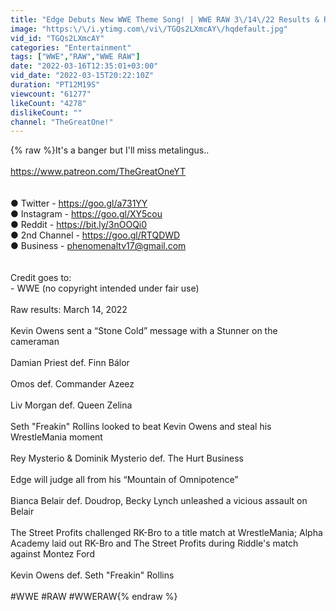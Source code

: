```yaml
---
title: "Edge Debuts New WWE Theme Song! | WWE RAW 3\/14\/22 Results & Review"
image: "https:\/\/i.ytimg.com\/vi\/TGQs2LXmcAY\/hqdefault.jpg"
vid_id: "TGQs2LXmcAY"
categories: "Entertainment"
tags: ["WWE","RAW","WWE RAW"]
date: "2022-03-16T12:35:01+03:00"
vid_date: "2022-03-15T20:22:10Z"
duration: "PT12M19S"
viewcount: "61277"
likeCount: "4278"
dislikeCount: ""
channel: "TheGreatOne!"
---
```

{% raw %}It's a banger but I'll miss metalingus..<br /><br /><a rel="nofollow" target="blank" href="https://www.patreon.com/TheGreatOneYT">https://www.patreon.com/TheGreatOneYT</a><br /><br /><br />● Twitter - <a rel="nofollow" target="blank" href="https://goo.gl/a731YY">https://goo.gl/a731YY</a><br />● Instagram - <a rel="nofollow" target="blank" href="https://goo.gl/XY5cou">https://goo.gl/XY5cou</a><br />● Reddit - <a rel="nofollow" target="blank" href="https://bit.ly/3nOOQi0">https://bit.ly/3nOOQi0</a><br />● 2nd Channel - <a rel="nofollow" target="blank" href="https://goo.gl/RTQDWD">https://goo.gl/RTQDWD</a><br />● Business - phenomenaltv17@gmail.com<br /><br /><br />Credit goes to:<br />- WWE (no copyright intended under fair use)<br /><br />Raw results: March 14, 2022<br /><br />Kevin Owens sent a “Stone Cold” message with a Stunner on the cameraman<br /><br />Damian Priest def. Finn Bálor<br /><br />Omos def. Commander Azeez<br /><br />Liv Morgan def. Queen Zelina<br /><br />Seth &quot;Freakin&quot; Rollins looked to beat Kevin Owens and steal his WrestleMania moment<br /><br />Rey Mysterio &amp; Dominik Mysterio def. The Hurt Business<br /><br />Edge will judge all from his “Mountain of Omnipotence”<br /><br />Bianca Belair def. Doudrop, Becky Lynch unleashed a vicious assault on Belair<br /><br />The Street Profits challenged RK-Bro to a title match at WrestleMania; Alpha Academy laid out RK-Bro and The Street Profits during Riddle's match against Montez Ford<br /><br />Kevin Owens def. Seth &quot;Freakin&quot; Rollins<br /><br />#WWE #RAW #WWERAW{% endraw %}
